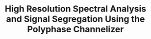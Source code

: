 ---
layout: publication
title: "High Resolution Spectral Analysis and Signal Segregation Using the Polyphase Channelizer"
short_title: "Polyphase Channelizer"
tags: Spectrum-Sensing
cover: /assets/images/searchlight.png
authors: "Richard Bell, Radhika Mathuria, Fred Harris, Peter Gerstoft, Dinesh Bharadia" # needed for publist.html
author_list:
    - name: Richard Bell
      email: rcbell@ucsd.edu
    - name: Radhika Mathuria # url field is optional
      email: rmathuria@ucsd.edu
    - name: Fred Harris
      email:  fjharris@ucsd.edu
    - name: Peter Gerstoft
      email:  pgerstoft@ucsd.edu
    - name: Dinesh Bharadia
      url: https://dineshb-ucsd.github.io/
      email: dineshb@ucsd.edu
eqcon: false #Put true if you want equal contrribution on pub page
conference: "2022 56th Asilomar Conference on Signals, Systems, and Computers"
conference_site: https://www.asilomarsscconf.org/
paper: https://ieeexplore.ieee.org/abstract/document/10051908
cover: /assets/images/channelizer.png
miscs:
   - content_type: Talk Slides
     content_url: /files/RBell_Asilomar_2022_Slides.pdf
   - content_type: Poster
     content_url: /files/RBell_Asilomar_2022_Poster.pdf
--- 